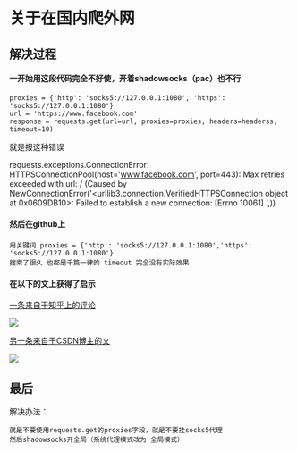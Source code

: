 # 关于在国内爬外网
## 解决过程

#### 一开始用这段代码完全不好使，开着shadowsocks（pac）也不行

    proxies = {'http': 'socks5://127.0.0.1:1080', 'https': 'socks5://127.0.0.1:1080'}
    url = 'https://www.facebook.com'
    response = requests.get(url=url, proxies=proxies, headers=headerss, timeout=10)
就是报这种错误

requests.exceptions.ConnectionError: HTTPSConnectionPool(host='www.facebook.com', port=443): Max retries exceeded with url: / (Caused by NewConnectionError('<urllib3.connection.VerifiedHTTPSConnection object at 0x0609DB10>: Failed to establish a new connection: [Errno 10061] ',))

#### 然后在github上
    用关键词 proxies = {'http': 'socks5://127.0.0.1:1080','https': 'socks5://127.0.0.1:1080'}
    搜索了很久 也都是千篇一律的 timeout 完全没有实际效果

#### 在以下的文上获得了启示

[一条来自于知乎上的评论](https://www.zhihu.com/question/52214600)

![](https://i.imgur.com/1ewVXkf.jpg)

[另一条来自于CSDN博主的文](https://blog.csdn.net/fangbinwei93/article/details/59526937)

![](https://i.imgur.com/28ZZlK2.jpg)

## 最后
解决办法：

    就是不要使用requests.get的proxies字段，就是不要挂socks5代理
    然后shadowsocks开全局（系统代理模式改为 全局模式）